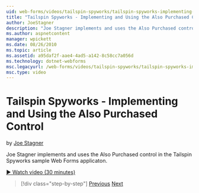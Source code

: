 ```yaml
---
uid: web-forms/videos/tailspin-spyworks/tailspin-spyworks-implementing-and-using-the-also-purchased-control
title: "Tailspin Spyworks - Implementing and Using the Also Purchased Control | Microsoft Docs"
author: JoeStagner
description: "Joe Stagner implements and uses the Also Purchased control in the Tailspin Spyworks sample Web Forms application."
ms.author: aspnetcontent
manager: wpickett
ms.date: 08/26/2010
ms.topic: article
ms.assetid: a95daf2f-aae4-4ad5-a142-8c58cc7a056d
ms.technology: dotnet-webforms
msc.legacyurl: /web-forms/videos/tailspin-spyworks/tailspin-spyworks-implementing-and-using-the-also-purchased-control
msc.type: video
---
```

Tailspin Spyworks - Implementing and Using the Also Purchased Control
====================
by [Joe Stagner](https://github.com/JoeStagner)

Joe Stagner implements and uses the Also Purchased control in the Tailspin Spyworks sample Web Forms applicaton.

[&#9654; Watch video (30 minutes)](https://channel9.msdn.com/Blogs/ASP-NET-Site-Videos/tailspin-spyworks-implementing-and-using-the-also-purchased-control)

> [!div class="step-by-step"]
> [Previous](tailspin-spyworks-creating-and-using-the-popular-products-control.md)
> [Next](tailspin-spyworks-intro-ui-and-edm.md)
